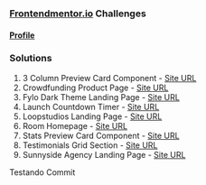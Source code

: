 ### [Frontendmentor.io](https://www.frontendmentor.io/challenges) Challenges

#### [Profile](https://www.frontendmentor.io/profile/luizsp7m)

### Solutions
01. 3 Column Preview Card Component - [Site URL](https://3-column-preview-card-component-zeta-plum.vercel.app/)
02. Crowdfunding Product Page - [Site URL](https://nifty-kalam-677ad1.netlify.app/)
03. Fylo Dark Theme Landing Page - [Site URL](https://fylo-dark-theme-landing-page-peach.vercel.app/)
04. Launch Countdown Timer - [Site URL](https://launch-countdown-timer-six-gamma.vercel.app/)
05. Loopstudios Landing Page - [Site URL](https://cranky-jepsen-e924b5.netlify.app/)
06. Room Homepage - [Site URL](https://reverent-wozniak-e4a508.netlify.app/)
07. Stats Preview Card Component - [Site URL](https://sleepy-khorana-57a258.netlify.app/)
08. Testimonials Grid Section - [Site URL](https://zen-leavitt-c9841e.netlify.app/)
09. Sunnyside Agency Landing Page - [Site URL](https://happy-visvesvaraya-d3a6f5.netlify.app/)

Testando Commit
